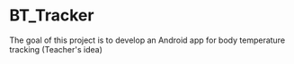# BT_Tracker
The goal of this project is to develop an Android app for body temperature tracking (Teacher's idea)
